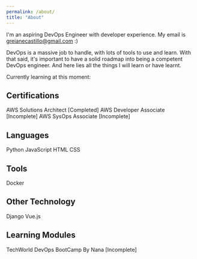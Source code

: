 ```yaml
---
permalink: /about/
title: "About"
---
```


I'm an aspiring DevOps Engineer with developer experience. My email is greianecastillo@gmail.com :)

DevOps is a massive job to handle, with lots of tools to use and learn. With that said, it's important to have a solid roadmap into being a competent DevOps engineer. And here lies all the things I will learn or have learnt.

Currently learning at this moment: 

Certifications
---
AWS Solutions Architect [Completed]
AWS Developer Associate [Incomplete]
AWS SysOps Associate [Incomplete]

Languages 
---
Python
JavaScript
HTML
CSS

Tools
---
Docker

Other Technology
---
Django
Vue.js

Learning Modules
---
TechWorld DevOps BootCamp By Nana [Incomplete] 



